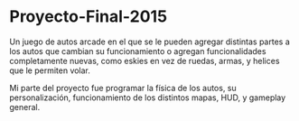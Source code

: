 # Proyecto-Final-2015

Un juego de autos arcade en el que se le pueden agregar distintas partes a los autos que cambian su funcionamiento o agregan funcionalidades completamente nuevas, como eskies en vez de ruedas, armas, y helices que le permiten volar.

Mi parte del proyecto fue programar la física de los autos, su personalización, funcionamiento de los distintos mapas, HUD, y gameplay general.
